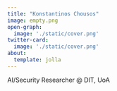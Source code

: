 ```yaml
---
title: "Konstantinos Chousos"
image: empty.png
open-graph:
  image: './static/cover.png'
twitter-card:
  image: './static/cover.png'
about:
  template: jolla
---
```

AI/Security Researcher @ DIT, UoA